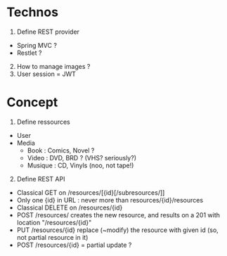 # Technos

1. Define REST provider
  * Spring MVC ?
  * Restlet ?
2. How to manage images ?
3. User session = JWT


# Concept

1. Define ressources
  * User
  * Media
    * Book : Comics, Novel ?
    * Video : DVD, BRD ? (VHS? seriously?)
    * Musique : CD, Vinyls (noo, not tape!)
2. Define REST API
  * Classical GET on /resources/[{id}[/subresources/]]
  * Only one {id} in URL : never more than resources/{id}/resources
  * Classical DELETE on /resources/{id}
  * POST /resources/ creates the new resource, and results on a 201 with location "/resources/{id}"
  * PUT /resources/{id} replace (~modify) the resource with given id (so, not partial resource in it)
  * POST /resources/{id} = partial update ?

